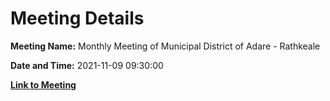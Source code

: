 # Meeting Details

**Meeting Name:** Monthly Meeting of Municipal District of Adare - Rathkeale

**Date and Time:** 2021-11-09 09:30:00

**[Link to Meeting](https://www.limerick.ie/council/whats-on/monthly-meeting-municipal-district-adare-rathkeale-73)**

